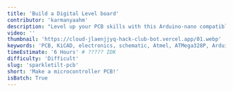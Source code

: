 ```yaml
---
title: 'Build a Digital Level board'
contributor: 'karmanyaahm'
description: "Level up your PCB skills with this Arduino-nano compatible digital level. You can use it to measure angles, decorate your room, or do anything you can with an Arduino!"
video: ''
thumbnail: 'https://cloud-jlaenjjyq-hack-club-bot.vercel.app/01.webp'
keywords: 'PCB, KiCAD, electronics, schematic, Atmel, ATMega328P, Arduino, microcontroller, circuit'
timeEstimate: '6 Hours' # ????? IDK
difficulty: 'Difficult'
slug: 'sparkletilt-pcb'
short: 'Make a microcontroller PCB!'
isBatch: True
---
```

